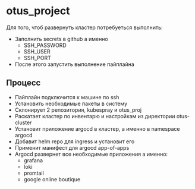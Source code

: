 # otus_project
Для того, чтоб развернуть кластер потребуеться выполнить:
- Заполнить secrets в github а именно
  - SSH_PASSWORD
  - SSH_USER
  - SSH_PORT
- После этого запустить выполнение пайплайна

## Процесс
- Пайплайн подключится к машине по ssh
- Установить необходимые пакеты в систему
- Склонирует 2 репозитория, kubespray и otus_proj
- Раскатает кластер по инвентарю и настройкам из директории otus-cluster
- Установит приложение argocd в кластер, а именно в namespace argocd
- Добавит helm repo для ingress и установит его
- Применит манифест для argocd app-of-apps
- Argocd развернет все необходимые приложения а именно:
  - grafana
  - loki
  - promtail
  - google online boutique
